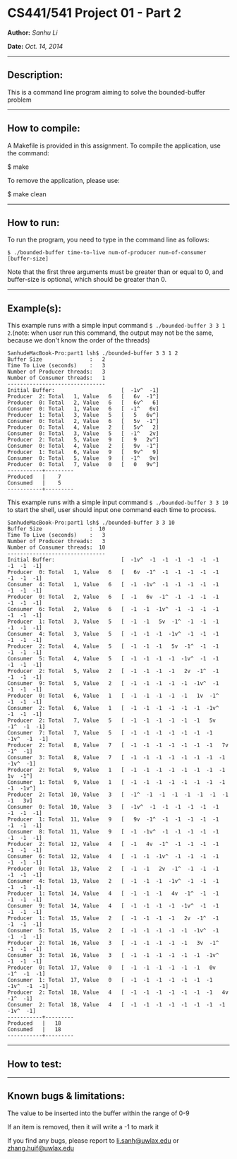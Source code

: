 # CS441/541 Project 01 - Part 2
**Author:** *Sanhu Li*

**Date:** *Oct. 14, 2014*

---
## Description:

This is a command line program aiming to solve the bounded-buffer problem

---
## How to compile:
A Makefile is provided in this assignment.
To compile the application, use the command:

$ make


To remove the application, please use:

$ make clean

---
## How to run:
To run the program, you need to type in the command line as follows:

```
$ ./bounded-buffer time-to-live num-of-producer num-of-consumer [buffer-size]
```

Note that the first three arguments must be greater than or equal to 0, and buffer-size is optional, which should be greater than 0.

---
## Example(s):
This example runs with a simple input command `$ ./bounded-buffer 3 3 1 2`.(note: when user run this command, the output may not be the same, because we don't know the order of the threads)

```
SanhudeMacBook-Pro:part1 lsh$ ./bounded-buffer 3 3 1 2
Buffer Size               :   2
Time To Live (seconds)    :   3
Number of Producer threads:   3
Number of Consumer threads:   1
-------------------------------
Initial Buffer:                 	[  -1v^  -1]
Producer  2: Total   1, Value   6	[   6v  -1^]
Producer  0: Total   2, Value   6	[   6v^   6]
Consumer  0: Total   1, Value   6	[  -1^   6v]
Producer  1: Total   3, Value   5	[   5   6v^]
Consumer  0: Total   2, Value   6	[   5v  -1^]
Producer  0: Total   4, Value   2	[   5v^   2]
Consumer  0: Total   3, Value   5	[  -1^   2v]
Producer  2: Total   5, Value   9	[   9   2v^]
Consumer  0: Total   4, Value   2	[   9v  -1^]
Producer  1: Total   6, Value   9	[   9v^   9]
Consumer  0: Total   5, Value   9	[  -1^   9v]
Producer  0: Total   7, Value   0	[   0   9v^]
-----------+---------
Produced   |    7
Consumed   |    5
-----------+---------
```
This example runs with a simple input command `$ ./bounded-buffer 3 3 10` to start the shell, user should input one command each time to process.

```
SanhudeMacBook-Pro:part1 lsh$ ./bounded-buffer 3 3 10
Buffer Size               :  10
Time To Live (seconds)    :   3
Number of Producer threads:   3
Number of Consumer threads:  10
-------------------------------
Initial Buffer:                 	[  -1v^  -1  -1  -1  -1  -1  -1  -1  -1  -1]
Producer  0: Total   1, Value   6	[   6v  -1^  -1  -1  -1  -1  -1  -1  -1  -1]
Consumer  4: Total   1, Value   6	[  -1  -1v^  -1  -1  -1  -1  -1  -1  -1  -1]
Producer  0: Total   2, Value   6	[  -1   6v  -1^  -1  -1  -1  -1  -1  -1  -1]
Consumer  6: Total   2, Value   6	[  -1  -1  -1v^  -1  -1  -1  -1  -1  -1  -1]
Producer  1: Total   3, Value   5	[  -1  -1   5v  -1^  -1  -1  -1  -1  -1  -1]
Consumer  4: Total   3, Value   5	[  -1  -1  -1  -1v^  -1  -1  -1  -1  -1  -1]
Producer  2: Total   4, Value   5	[  -1  -1  -1   5v  -1^  -1  -1  -1  -1  -1]
Consumer  5: Total   4, Value   5	[  -1  -1  -1  -1  -1v^  -1  -1  -1  -1  -1]
Producer  2: Total   5, Value   2	[  -1  -1  -1  -1   2v  -1^  -1  -1  -1  -1]
Consumer  9: Total   5, Value   2	[  -1  -1  -1  -1  -1  -1v^  -1  -1  -1  -1]
Producer  0: Total   6, Value   1	[  -1  -1  -1  -1  -1   1v  -1^  -1  -1  -1]
Consumer  2: Total   6, Value   1	[  -1  -1  -1  -1  -1  -1  -1v^  -1  -1  -1]
Producer  2: Total   7, Value   5	[  -1  -1  -1  -1  -1  -1   5v  -1^  -1  -1]
Consumer  7: Total   7, Value   5	[  -1  -1  -1  -1  -1  -1  -1  -1v^  -1  -1]
Producer  2: Total   8, Value   7	[  -1  -1  -1  -1  -1  -1  -1   7v  -1^  -1]
Consumer  3: Total   8, Value   7	[  -1  -1  -1  -1  -1  -1  -1  -1  -1v^  -1]
Producer  2: Total   9, Value   1	[  -1  -1  -1  -1  -1  -1  -1  -1   1v  -1^]
Consumer  1: Total   9, Value   1	[  -1  -1  -1  -1  -1  -1  -1  -1  -1  -1v^]
Producer  2: Total  10, Value   3	[  -1^  -1  -1  -1  -1  -1  -1  -1  -1   3v]
Consumer  0: Total  10, Value   3	[  -1v^  -1  -1  -1  -1  -1  -1  -1  -1  -1]
Producer  1: Total  11, Value   9	[   9v  -1^  -1  -1  -1  -1  -1  -1  -1  -1]
Consumer  8: Total  11, Value   9	[  -1  -1v^  -1  -1  -1  -1  -1  -1  -1  -1]
Producer  2: Total  12, Value   4	[  -1   4v  -1^  -1  -1  -1  -1  -1  -1  -1]
Consumer  6: Total  12, Value   4	[  -1  -1  -1v^  -1  -1  -1  -1  -1  -1  -1]
Producer  0: Total  13, Value   2	[  -1  -1   2v  -1^  -1  -1  -1  -1  -1  -1]
Consumer  4: Total  13, Value   2	[  -1  -1  -1  -1v^  -1  -1  -1  -1  -1  -1]
Producer  1: Total  14, Value   4	[  -1  -1  -1   4v  -1^  -1  -1  -1  -1  -1]
Consumer  9: Total  14, Value   4	[  -1  -1  -1  -1  -1v^  -1  -1  -1  -1  -1]
Producer  1: Total  15, Value   2	[  -1  -1  -1  -1   2v  -1^  -1  -1  -1  -1]
Consumer  5: Total  15, Value   2	[  -1  -1  -1  -1  -1  -1v^  -1  -1  -1  -1]
Producer  2: Total  16, Value   3	[  -1  -1  -1  -1  -1   3v  -1^  -1  -1  -1]
Consumer  3: Total  16, Value   3	[  -1  -1  -1  -1  -1  -1  -1v^  -1  -1  -1]
Producer  0: Total  17, Value   0	[  -1  -1  -1  -1  -1  -1   0v  -1^  -1  -1]
Consumer  1: Total  17, Value   0	[  -1  -1  -1  -1  -1  -1  -1  -1v^  -1  -1]
Producer  2: Total  18, Value   4	[  -1  -1  -1  -1  -1  -1  -1   4v  -1^  -1]
Consumer  2: Total  18, Value   4	[  -1  -1  -1  -1  -1  -1  -1  -1  -1v^  -1]
-----------+---------
Produced   |   18
Consumed   |   18
-----------+---------

```
---
## How to test:



---

## Known bugs & limitations:

The value to be inserted into the buffer within the range of 0-9

If an item is removed, then it will write a -1 to mark it

If you find any bugs, please report to [li.sanh@uwlax.edu](mailto:li.sanh@uwlax.edu) or [zhang.huif@uwlax.edu](mailto:zhang.huif@uwlax.edu)



